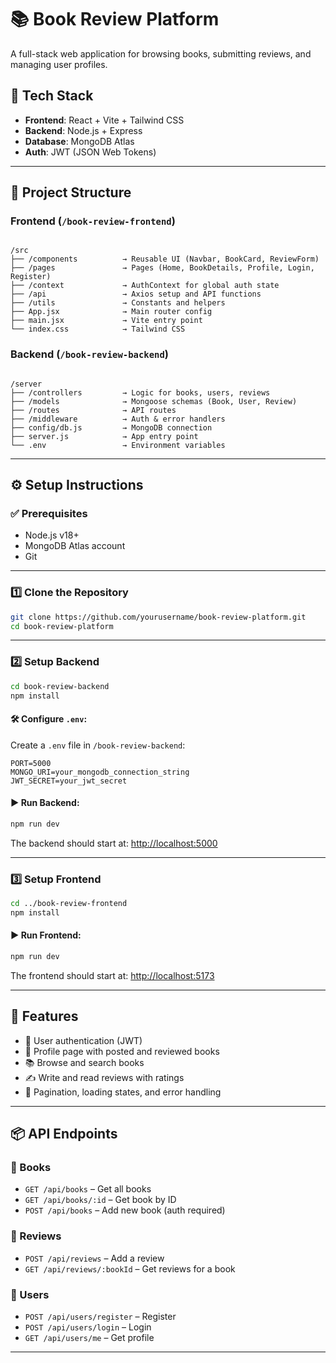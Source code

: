 
# 📚 Book Review Platform

A full-stack web application for browsing books, submitting reviews, and managing user profiles.

## 🚀 Tech Stack

- **Frontend**: React + Vite + Tailwind CSS
- **Backend**: Node.js + Express
- **Database**: MongoDB Atlas
- **Auth**: JWT (JSON Web Tokens)

---

## 📁 Project Structure

### Frontend (`/book-review-frontend`)
```

/src
├── /components          → Reusable UI (Navbar, BookCard, ReviewForm)
├── /pages               → Pages (Home, BookDetails, Profile, Login, Register)
├── /context             → AuthContext for global auth state
├── /api                 → Axios setup and API functions
├── /utils               → Constants and helpers
├── App.jsx              → Main router config
├── main.jsx             → Vite entry point
└── index.css            → Tailwind CSS

```

### Backend (`/book-review-backend`)
```

/server
├── /controllers         → Logic for books, users, reviews
├── /models              → Mongoose schemas (Book, User, Review)
├── /routes              → API routes
├── /middleware          → Auth & error handlers
├── config/db.js         → MongoDB connection
├── server.js            → App entry point
└── .env                 → Environment variables

````

---

## ⚙️ Setup Instructions

### ✅ Prerequisites

- Node.js v18+
- MongoDB Atlas account
- Git

---

### 1️⃣ Clone the Repository

```bash
git clone https://github.com/yourusername/book-review-platform.git
cd book-review-platform
````

---

### 2️⃣ Setup Backend

```bash
cd book-review-backend
npm install
```

#### 🛠️ Configure `.env`:

Create a `.env` file in `/book-review-backend`:

```env
PORT=5000
MONGO_URI=your_mongodb_connection_string
JWT_SECRET=your_jwt_secret
```

#### ▶️ Run Backend:

```bash
npm run dev
```

The backend should start at: [http://localhost:5000](http://localhost:5000)

---

### 3️⃣ Setup Frontend

```bash
cd ../book-review-frontend
npm install
```

#### ▶️ Run Frontend:

```bash
npm run dev
```

The frontend should start at: [http://localhost:5173](http://localhost:5173)

---

## 🔐 Features

* 🔐 User authentication (JWT)
* 🧑 Profile page with posted and reviewed books
* 📚 Browse and search books
* ✍️ Write and read reviews with ratings
* 📄 Pagination, loading states, and error handling

---

## 📦 API Endpoints

### 🔹 Books

* `GET /api/books` – Get all books
* `GET /api/books/:id` – Get book by ID
* `POST /api/books` – Add new book (auth required)

### 🔹 Reviews

* `POST /api/reviews` – Add a review
* `GET /api/reviews/:bookId` – Get reviews for a book

### 🔹 Users

* `POST /api/users/register` – Register
* `POST /api/users/login` – Login
* `GET /api/users/me` – Get profile

---




